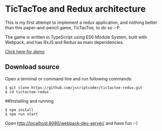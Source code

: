 # TicTacToe and Redux architecture

This is my first attempt to implement a redux application, and nothing better than this paper-and-pencil game, TicTacToe, to do so :-P.

The game is written in TypeScript using ES6 Module System, built with Webpack, and has RxJS and Redux as main dependencies.

[Click here for demo](https://film-chant.codio.io/)

## Download source
Open a terminal or command line and run following commands:
```shell
$ git clone https://github.com/jscriptcoder/tictactoe-redux.git
$ cd tictactoe-redux
```

##Installing and running
```shell
$ npm install
$ npm run start
```

Open <http://localhost:8080/webpack-dev-server/> and have fun :-)
